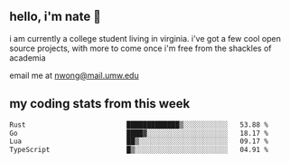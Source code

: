 ## hello, i'm nate 👋
i am currently a college student living in virginia. i've got a few cool open source projects, with more to come once i'm free from the shackles of academia 
 
email me at nwong@mail.umw.edu

## my coding stats from this week
<!--START_SECTION:waka-->

```txt
Rust                         █████████████▒░░░░░░░░░░░   53.88 %
Go                           ████▓░░░░░░░░░░░░░░░░░░░░   18.17 %
Lua                          ██▒░░░░░░░░░░░░░░░░░░░░░░   09.17 %
TypeScript                   █▒░░░░░░░░░░░░░░░░░░░░░░░   04.91 %
```

<!--END_SECTION:waka-->
